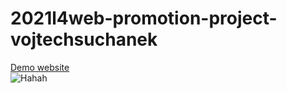 ﻿# 2021l4web-promotion-project-vojtechsuchanek
[Demo website](https://pslib-cz.github.io/2021l4web-promotion-project-vojtechsuchanek/)<br>
![Hahah](https://i.pinimg.com/564x/cb/5e/af/cb5eafb205bc2a1914fe240e5d441cf9--funny-cats-funny-animals.jpg)
